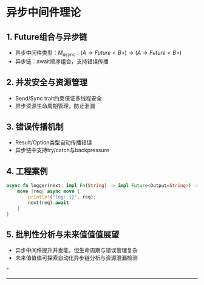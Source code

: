 ﻿# 异步中间件理论

## 1. Future组合与异步链

- 异步中间件类型：$M_{async}: (A \to Future<B>) \to (A \to Future<B>)$
- 异步链：await顺序组合，支持错误传播

## 2. 并发安全与资源管理

- Send/Sync trait约束保证多线程安全
- 异步资源生命周期管理，防止泄漏

## 3. 错误传播机制

- Result/Option类型自动传播错误
- 异步链中支持try/catch与backpressure

## 4. 工程案例

```rust
async fn logger(next: impl Fn(String) -> impl Future<Output=String>) -> impl Fn(String) -> impl Future<Output=String> {
    move |req| async move {
        println!("log: {}", req);
        next(req).await
    }
}
```

## 5. 批判性分析与未来值值值展望

- 异步中间件提升并发能，但生命周期与错误管理复杂
- 未来值值值可探索自动化异步链分析与资源泄漏检测

"

---
